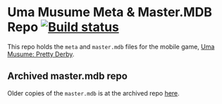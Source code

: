 # Uma Musume Meta & Master.MDB Repo [![Build status](https://ci.appveyor.com/api/projects/status/omj5yfx2yrrjv2c9?svg=true)](https://ci.appveyor.com/project/SimpleSandman/umamusumemetamastermdb)

This repo holds the `meta` and `master.mdb` files for the mobile game, [Uma Musume: Pretty Derby](https://umamusume.jp/).

## Archived master.mdb repo
Older copies of the `master.mdb` is at the archived repo [here](https://github.com/SimpleSandman/UmaMusumeMasterMDB).
